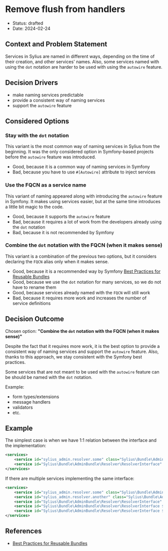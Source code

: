 # Remove flush from handlers

* Status: drafted
* Date: 2024-02-24

## Context and Problem Statement

Services in Sylius are named in different ways, depending on the time of their creation, and other services' names.
Also, some services named with using the `dot` notation are harder to be used with using the `autowire` feature.

## Decision Drivers

* make naming services predictable
* provide a consistent way of naming services
* support the `autowire` feature

## Considered Options

### Stay with the `dot` notation

This variant is the most common way of naming services in Sylius from the beginning.
It was the only considered option in Symfony-based projects before the `autowire` feature was introduced.

* Good, because it is a common way of naming services in Symfony
* Bad, because you have to use `#[Autowire]` attribute to inject services

### Use the FQCN as a service name

This variant of naming appeared along with introducing the `autowire` feature in Symfony.
It makes using services easier, but at the same time introduces a little bit magic to the code.

* Good, because it supports the `autowire` feature
* Bad, because it requires a lot of work from the developers already using the `dot` notation
* Bad, because it is not recommended by Symfony

### Combine the `dot` notation with the FQCN (when it makes sense)

This variant is a combination of the previous two options, but it considers declaring the `FQCN` alias only when it makes sense.

* Good, because it is a recommended way by Symfony [Best Practices for Reusable Bundles](https://symfony.com/doc/current/bundles/best_practices.html#services)
* Good, because we use the `dot` notation for many services, so we do not have to rename them
* Good, because services already named with the `FQCN` will still work
* Bad, because it requires more work and increases the number of service definitions

## Decision Outcome

Chosen option: **"Combine the `dot` notation with the FQCN (when it makes sense)"**

Despite the fact that it requires more work, it is the best option to provide a consistent way of naming services and support the `autowire` feature.
Also, thanks to this approach, we stay consistent with the Symfony best practices.

Some services that are not meant to be used with the `autowire` feature can be should be named with the `dot` notation.

Example:
- form types/extensions
- message handlers
- validators
- etc.

## Example

The simplest case is when we have 1:1 relation between the interface and the implementation:

```xml
<services>
    <service id="sylius_admin.resolver.some" class="Sylius\Bundle\AdminBundle\Resolver\SomeResolver" />
    <service id="Sylius\Bundle\AdminBundle\Resolver\ResolverInterface" alias="sylius_admin.resolver.some" />
</services>
```

If there are multiple services implementing the same interface:

```xml
<services>
    <service id="sylius_admin.resolver.some" class="Sylius\Bundle\AdminBundle\Resolver\SomeResolver" />
    <service id="sylius_admin.resolver.another" class="Sylius\Bundle\AdminBundle\Resolver\AnotherResolver" />
    <service id="Sylius\Bundle\AdminBundle\Resolver\ResolverInterface" alias="sylius_admin.resolver.some" /> <!-- default when the parameter name is different from belows -->
    <service id="Sylius\Bundle\AdminBundle\Resolver\ResolverInterface $someResolver" alias="sylius_admin.resolver.some" /> <!-- added just in case the default one changes -->
    <service id="Sylius\Bundle\AdminBundle\Resolver\ResolverInterface $anotherResolver" alias="sylius_admin.resolver.another" />
</services>
```

## References <!-- optional -->

* [Best Practices for Reusable Bundles](https://symfony.com/doc/current/bundles/best_practices.html#services)
